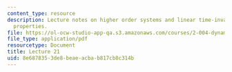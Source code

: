 ```yaml
---
content_type: resource
description: Lecture notes on higher order systems and linear time-invariant system
  properties.
file: https://ol-ocw-studio-app-qa.s3.amazonaws.com/courses/2-004-dynamics-and-control-ii-spring-2008/8e6878353de8beaeacbab817cb8c314b_lecture_21.pdf
file_type: application/pdf
resourcetype: Document
title: Lecture 21
uid: 8e687835-3de8-beae-acba-b817cb8c314b
---
```

